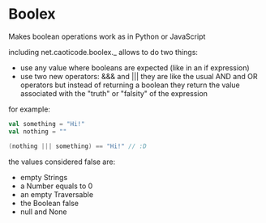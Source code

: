 Boolex
======

Makes boolean operations work as in Python or JavaScript

including net.caoticode.boolex._ allows to do two things:
* use any value where booleans are expected (like in an if expression)
* use two new operators: &&& and ||| they are like the usual AND and OR operators but instead of returning a boolean they return the value associated with the "truth" or "falsity" of the expression

for example:
```scala
val something = "Hi!"
val nothing = ""

(nothing ||| something) == "Hi!" // :D
```

the values considered false are:
* empty Strings
* a Number equals to 0
* an empty Traversable
* the Boolean false
* null and None
